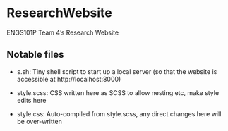 # ResearchWebsite
ENGS101P Team 4’s Research Website

## Notable files

* s.sh: Tiny shell script to start up a local server (so that the website is accessible at http://localhost:8000)

* style.scss: CSS written here as SCSS to allow nesting etc, make style edits here

* style.css: Auto-compiled from style.scss, any direct changes here will be over-written
